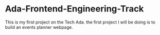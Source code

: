 # Ada-Frontend-Engineering-Track

This is my first project on the Tech Ada.
the first project I will be doing is to build an events planner webpage.